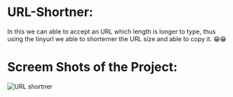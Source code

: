 # URL-Shortner:

In this we can able to accept an URL which length is longer to type, thus using the tinyurl we able to shorterner the URL size and able to copy it. 😁😁

# Screem Shots of the Project:

![URL shortner](https://github.com/HarishKalliyan/URL-Shortner/assets/90775945/30ef54f3-77c2-4088-8799-398ec3097c7a)
